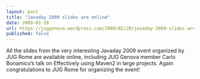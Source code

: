 ```yaml
---
layout: post
title: "Javaday 2009 slides are online"
date: 2009-02-28
url: https://juggenova.wordpress.com/2009/02/28/javaday-2009-slides-are-online/
published: false 
---
```


All the slides from the very interesting Javaday 2009 event organized by JUG Rome are available online, including JUG Genova member Carlo Bonamico’s talk on Effectively using Maven2 in large projects. Again congratulations to JUG Rome for organizing the event! 